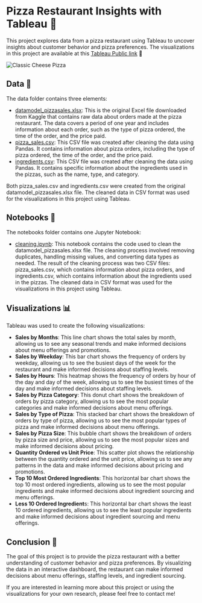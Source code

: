 # Pizza Restaurant Insights with Tableau 🍕
This project explores data from a pizza restaurant using Tableau to uncover insights about customer behavior and pizza preferences. The visualizations in this project are available at this <a href="https://public.tableau.com/app/profile/pauclaret/viz/pizza_sales/dashboard?publish=yes">Tableau Public link</a> 🤗

<img src="https://www.foodandwine.com/thmb/Wd4lBRZz3X_8qBr69UOu2m7I2iw=/1500x0/filters:no_upscale():max_bytes(150000):strip_icc()/classic-cheese-pizza-FT-RECIPE0422-31a2c938fc2546c9a07b7011658cfd05.jpg" alt="Classic Cheese Pizza">

## Data 🔢
The data folder contains three elements:

- <a href="https://github.com/pauclaret/pizza-sales-tableau/blob/main/data/datamodel_pizzasales.xlsx">datamodel_pizzasales.xlsx</a>: This is the original Excel file downloaded from Kaggle that contains raw data about orders made at the pizza restaurant. The data covers a period of one year and includes information about each order, such as the type of pizza ordered, the time of the order, and the price paid.
- <a href="https://github.com/pauclaret/pizza-sales-tableau/blob/main/data/pizza_sales.csv">pizza_sales.csv</a>: This CSV file was created after cleaning the data using Pandas. It contains information about pizza orders, including the type of pizza ordered, the time of the order, and the price paid.
- <a href="https://github.com/pauclaret/pizza-sales-tableau/blob/main/data/ingredients.csv">ingredients.csv</a>: This CSV file was created after cleaning the data using Pandas. It contains specific information about the ingredients used in the pizzas, such as the name, type, and category.

Both pizza_sales.csv and ingredients.csv were created from the original datamodel_pizzasales.xlsx file. The cleaned data in CSV format was used for the visualizations in this project using Tableau.

## Notebooks 📓
The notebooks folder contains one Jupyter Notebook:

- <a href="https://github.com/pauclaret/pizza-sales-tableau/blob/main/notebooks/cleaning.ipynb">cleaning.ipynb</a>: This notebook contains the code used to clean the datamodel_pizzasales.xlsx file. The cleaning process involved removing duplicates, handling missing values, and converting data types as needed. The result of the cleaning process was two CSV files: pizza_sales.csv, which contains information about pizza orders, and ingredients.csv, which contains information about the ingredients used in the pizzas. The cleaned data in CSV format was used for the visualizations in this project using Tableau.

## Visualizations 📊
Tableau was used to create the following visualizations:

- <b>Sales by Months</b>: This line chart shows the total sales by month, allowing us to see any seasonal trends and make informed decisions about menu offerings and promotions.
- <b>Sales by Weekday</b>: This bar chart shows the frequency of orders by weekday, allowing us to see the busiest days of the week for the restaurant and make informed decisions about staffing levels.
- <b>Sales by Hours</b>: This heatmap shows the frequency of orders by hour of the day and day of the week, allowing us to see the busiest times of the day and make informed decisions about staffing levels.
- <b>Sales by Pizza Category</b>: This donut chart shows the breakdown of orders by pizza category, allowing us to see the most popular categories and make informed decisions about menu offerings.
- <b>Sales by Type of Pizza</b>: This stacked bar chart shows the breakdown of orders by type of pizza, allowing us to see the most popular types of pizza and make informed decisions about menu offerings.
- <b>Sales by Pizza Size</b>: This bubble chart shows the breakdown of orders by pizza size and price, allowing us to see the most popular sizes and make informed decisions about pricing.
- <b>Quantity Ordered vs Unit Price</b>: This scatter plot shows the relationship between the quantity ordered and the unit price, allowing us to see any patterns in the data and make informed decisions about pricing and promotions.
- <b>Top 10 Most Ordered Ingredients</b>: This horizontal bar chart shows the top 10 most ordered ingredients, allowing us to see the most popular ingredients and make informed decisions about ingredient sourcing and menu offerings.
- <b>Less 10 Ordered Ingredient</b>s: This horizontal bar chart shows the least 10 ordered ingredients, allowing us to see the least popular ingredients and make informed decisions about ingredient sourcing and menu offerings.

## Conclusion 🍕
The goal of this project is to provide the pizza restaurant with a better understanding of customer behavior and pizza preferences. By visualizing the data in an interactive dashboard, the restaurant can make informed decisions about menu offerings, staffing levels, and ingredient sourcing.

If you are interested in learning more about this project or using the visualizations for your own research, please feel free to contact me!
